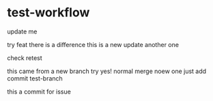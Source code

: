 # test-workflow

update me

try feat
there is a difference
this is a new update
another one

check
retest

this came from a new branch
try
yes!
normal merge
noew one
just add commit
test-branch

this a commit for issue
